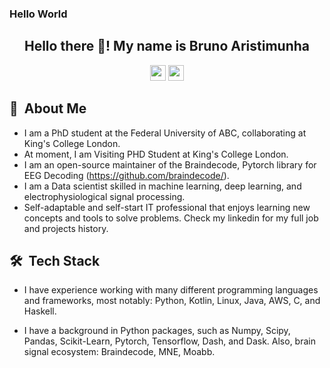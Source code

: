 ### Hello World

<!--
**bruAristimunha/bruAristimunha** is a ✨ _special_ ✨ repository because its `README.md` (this file) appears on your GitHub profile.

Here are some ideas to get you started:

- 🔭 I’m currently working on ...
- 🌱 I’m currently learning ...
- 👯 I’m looking to collaborate on ...
- 🤔 I’m looking for help with ...
- 💬 Ask me about ...
- 📫 How to reach me: ...
- 😄 Pronouns: ...
- ⚡ Fun fact: ...
-->
<h2 align="center">Hello there 👋! My name is Bruno Aristimunha</h2>

<p align="center"><a href="https://twitter.com/BAristimunha"><img src="https://img.shields.io/badge/twitter-%231DA1F2.svg?&style=for-the-badge&logo=twitter&logoColor=white" height=25></a> <a href="https://www.linkedin.com/in/bruaristimunha/"><img src="https://img.shields.io/badge/linkedin-%230077B5.svg?&style=for-the-badge&logo=linkedin&logoColor=white" height=25></a> 
</p>

<h2> 💬 &nbsp;About Me </h2>

- I am a PhD student at the Federal University of ABC, collaborating at King's College London. 
- At moment, I am Visiting PHD Student at King's College London. 
- I am an open-source maintainer of the Braindecode, Pytorch library for EEG Decoding (https://github.com/braindecode/).
- I am a Data scientist skilled in machine learning, deep learning, and electrophysiological signal processing. 
- Self-adaptable and self-start IT professional that enjoys learning new concepts and tools to solve problems. Check my linkedin for my full job and projects history. 
   
<h2>🛠 &nbsp;Tech Stack</h2>

- I have experience working with many different programming languages and frameworks, most notably: Python, Kotlin, Linux, Java, AWS, C, and Haskell.

- I have a background in Python packages, such as Numpy, Scipy, Pandas, Scikit-Learn, Pytorch, Tensorflow, Dash, and Dask. Also, brain signal ecosystem: Braindecode, MNE, Moabb.
